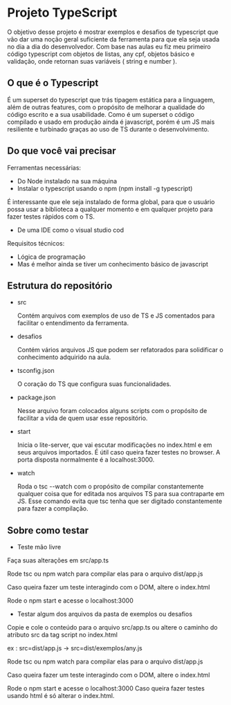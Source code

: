 # Projeto TypeScript

O objetivo desse projeto é mostrar exemplos e desafios de typescript que vão dar uma noção geral suficiente da ferramenta para que ela seja usada no dia a dia do 
desenvolvedor. Com base nas aulas eu fiz meu primeiro código typescript com objetos de listas, any cpf, objetos básico e validação, onde retornan suas variáveis 
( string e number ).  


## O que é o Typescript

É um superset do typescript que trás tipagem estática para a linguagem, além de outras features, 
com o propósito de melhorar a qualidade do código escrito e a sua usabilidade. Como é um superset o código compilado e usado em produção ainda é javascript, 
porém é um JS mais resiliente e turbinado graças ao uso de TS durante o desenvolvimento.

## Do que você vai precisar 

Ferramentas necessárias:

- Do Node instalado na sua máquina
- Instalar o typescript usando o npm (npm install -g typescript)

 É interessante que ele seja instalado de forma global, para que o usuário possa usar a biblioteca a qualquer momento e em qualquer projeto para 
 fazer testes rápidos com o TS.
- De uma IDE como o visual studio cod

Requisitos técnicos:

- Lógica de programação
- Mas é melhor ainda se tiver um conhecimento básico de javascript

## Estrutura do repositório
- src

     Contém arquivos com exemplos de uso de TS e JS comentados para facilitar o entendimento da ferramenta.
      
- desafios

     Contém vários arquivos JS que podem ser refatorados para solidificar o conhecimento adquirido na aula.

- tsconfig.json

     O coração do TS que configura suas funcionalidades.

- package.json

     Nesse arquivo foram colocados alguns scripts com o propósito de facilitar a vida de quem usar esse repositório.

- start

  Inicia o lite-server, que vai escutar modificações no index.html e em seus arquivos importados. É útil caso queira fazer testes no browser. 
  A porta disposta normalmente é a localhost:3000.
  
 - watch
 
    Roda o tsc --watch com o propósito de compilar constantemente qualquer coisa que for editada nos arquivos TS para sua contraparte em JS. 
    Esse comando evita que tsc tenha que ser digitado constantemente para fazer a compilação.

## Sobre como testar

- Teste mão livre

Faça suas alterações em src/app.ts

Rode tsc ou npm watch para compilar elas para o arquivo dist/app.js

Caso queira fazer um teste interagindo com o DOM, altere o index.html

Rode o npm start e acesse o localhost:3000

- Testar algum dos arquivos da pasta de exemplos ou desafios

Copie e cole o conteúdo para o arquivo src/app.ts ou altere o caminho do atributo src da tag script no index.html

ex : src=dist/app.js -> src=dist/exemplos/any.js

Rode tsc ou npm watch para compilar elas para o arquivo dist/app.js

Caso queira fazer um teste interagindo com o DOM, altere o index.html

Rode o npm start e acesse o localhost:3000 Caso queira fazer testes usando html é só alterar o index.html.
